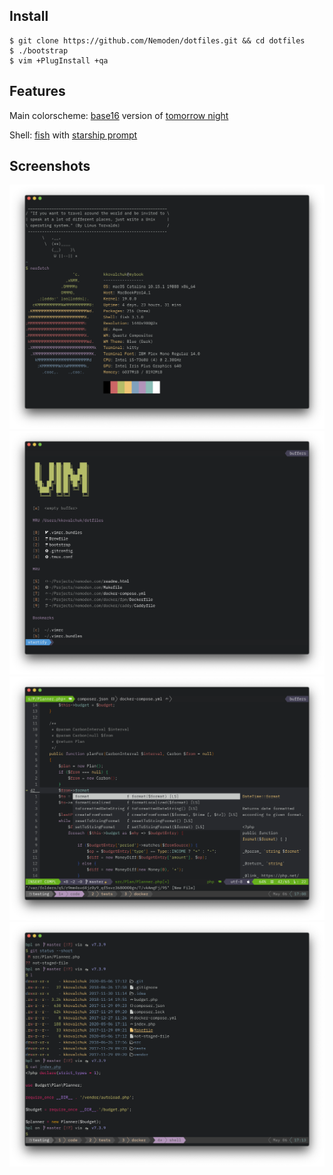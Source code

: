 Install
---

    $ git clone https://github.com/Nemoden/dotfiles.git && cd dotfiles
    $ ./bootstrap
    $ vim +PlugInstall +qa

Features
---

Main colorscheme: [base16](https://github.com/chriskempson/base16) version of [tomorrow night](https://github.com/chriskempson/tomorrow-theme)

Shell: [fish](https://fishshell.com/) with [starship prompt](https://starship.rs/)

Screenshots
---

![neofetch](./assets/1-neofetch.png?raw=true)
![vim startup](./assets/2-vim-startup.png?raw=true)
![vim code](./assets/3-vim-inside-tmux.png?raw=true)
![shell](./assets/4-upgraded-cat-and-ls.png?raw=true)
